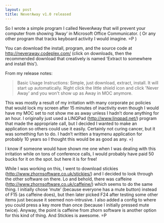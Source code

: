 ```yaml
---
layout: post
title: NeverAway v1.0 released
---
```


So I wrote a simple program I called NeverAway that will prevent your computer from showing ‘Away’ in Microsoft Office Communicator. ( Or any other program that tracks keyboard activity I would imagine. =P )

You can download the install, program, and the source code at http://neveraway.codeplex.com/ (click on downloads, then the recommended download that creatively is named ‘Extract to somewhere and install this’).

From my release notes:

> Basic Usage Instructions: 
> Simple, just download, extract, install. It will start up automatically. Right click the little shield icon and click 'Never Away' and you won't show up as Away in MOC anymore.

This was mostly a result of my irritation with many corporate pc policies that would lock my screen after 15 minutes of inactivity even though I would have my MOC set to not show me as away unless I hadn’t done anything for an hour. I originally just used a LINQPad (http://www.linqpad.net/) program that made the appropriate call, but I decided I wanted to make an application so others could use it easily. Certainly not curing cancer, but it was something fun to do. I hadn’t written a traymenu application for probably 10 years so I thought this would be as good as any. =)

I know if someone would have shown me one when I was dealing with this irritation while on tons of conference calls, I would probably have paid 50 bucks for it on the spot. but here it is for free!

While I was working on this, I went to download stickies (http://www.zhornsoftware.co.uk/stickies/) and I decided to look through the other software on there. Lo and behold, there was caffeine (http://www.zhornsoftware.co.uk/caffeine/) which seems to do the same thing. I initially chose ‘mute’ (because everyone has a mute button) instead of F15 (as caffeine does), but then later picked F24 after testing some other items just because it seemed non-intrusive. I also added a config to where you could press a key more than once (because I initially pressed mute twice). Anyway, the point is caffeine from zhorn software is another option for this kind of thing. And Stickies is awesome. =P
